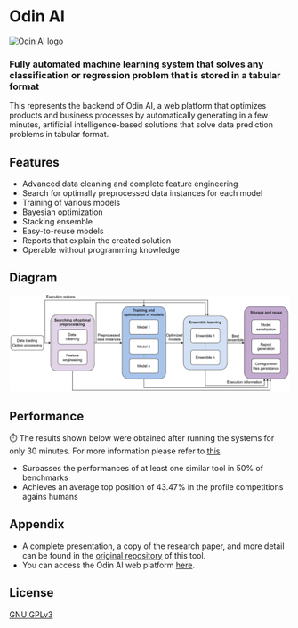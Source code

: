 
# Odin AI

![Odin AI logo](https://odin-ai.net/assets/logo.svg)

### Fully automated machine learning system that solves any classification or regression problem that is stored in a tabular format

This represents the backend of Odin AI, a web platform that optimizes products and business processes by automatically generating in a few minutes, artificial intelligence-based solutions that solve data prediction problems in tabular format.

## Features

- Advanced data cleaning and complete feature engineering
- Search for optimally preprocessed data instances for each model
- Training of various models
- Bayesian optimization
- Stacking ensemble
- Easy-to-reuse models
- Reports that explain the created solution
- Operable without programming knowledge

## Diagram

![Diagram of the system](./system_diagram.png)

## Performance

:stopwatch: The results shown below were obtained after running the systems for only 30 minutes. For more information please refer to [this](https://gitlab.com/BindilaMihai/automl_tool).

- Surpasses the performances of at least one similar tool in 50% of benchmarks
- Achieves an average top position of 43.47% in the profile competitions agains humans

## Appendix

- A complete presentation, a copy of the research paper, and more detail can be found in the [original repository](https://gitlab.com/BindilaMihai/automl_tool) of this tool.
- You can access the Odin AI web platform [here](https://odin-ai.net/#/).

## License

[GNU GPLv3](https://choosealicense.com/licenses/gpl-3.0/)
